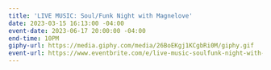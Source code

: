 ```yaml
---
title: 'LIVE MUSIC: Soul/Funk Night with Magnelove'
date: 2023-03-15 16:13:00 -04:00
event-date: 2023-06-17 20:00:00 -04:00
end-time: 10PM
giphy-url: https://media.giphy.com/media/26BoEKgj1KCgbRi0M/giphy.gif
event-url: https://www.eventbrite.com/e/live-music-soulfunk-night-with-magnelove-tickets-638986203937
---
```


